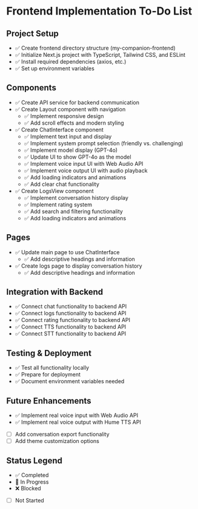 # Frontend Implementation To-Do List

## Project Setup
- ✅ Create frontend directory structure (my-companion-frontend)
- ✅ Initialize Next.js project with TypeScript, Tailwind CSS, and ESLint
- ✅ Install required dependencies (axios, etc.)
- ✅ Set up environment variables

## Components
- ✅ Create API service for backend communication
- ✅ Create Layout component with navigation
  - ✅ Implement responsive design
  - ✅ Add scroll effects and modern styling
- ✅ Create ChatInterface component
  - ✅ Implement text input and display
  - ✅ Implement system prompt selection (friendly vs. challenging)
  - ✅ Implement model display (GPT-4o)
  - ✅ Update UI to show GPT-4o as the model
  - ✅ Implement voice input UI with Web Audio API
  - ✅ Implement voice output UI with audio playback
  - ✅ Add loading indicators and animations
  - ✅ Add clear chat functionality
- ✅ Create LogsView component
  - ✅ Implement conversation history display
  - ✅ Implement rating system
  - ✅ Add search and filtering functionality
  - ✅ Add loading indicators and animations

## Pages
- ✅ Update main page to use ChatInterface
  - ✅ Add descriptive headings and information
- ✅ Create logs page to display conversation history
  - ✅ Add descriptive headings and information

## Integration with Backend
- ✅ Connect chat functionality to backend API
- ✅ Connect logs functionality to backend API
- ✅ Connect rating functionality to backend API
- ✅ Connect TTS functionality to backend API
- ✅ Connect STT functionality to backend API

## Testing & Deployment
- ✅ Test all functionality locally
- ✅ Prepare for deployment
- ✅ Document environment variables needed

## Future Enhancements
- ✅ Implement real voice input with Web Audio API
- ✅ Implement real voice output with Hume TTS API
- [ ] Add conversation export functionality
- [ ] Add theme customization options

## Status Legend
- ✅ Completed
- 🔄 In Progress
- ❌ Blocked
- [ ] Not Started 